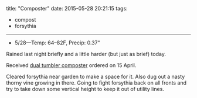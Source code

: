 title: "Composter"
date: 2015-05-28 20:21:15
tags:
  - compost
  - forsythia
---

- 5/28&mdash;Temp: 64&ndash;82F, Precip: 0.37"

Rained last night briefly and a little harder (but just as brief) today.

Received [dual tumbler composter](http://www.goodideasinc.com/products/composters/compost-wizard-dual-senior/)
ordered on 15 April.

Cleared forsythia near garden to make a space for it. Also dug out a nasty
thorny vine growing in there. Going to fight forsythia back on all fronts and
try to take down some vertical height to keep it out of utility lines.